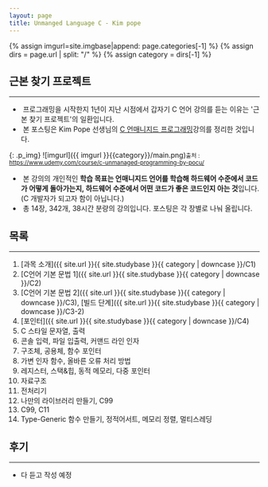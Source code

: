 ```yaml
---
layout: page
title: Unmanged Language C - Kim pope
---
```


{% assign imgurl=site.imgbase|append: page.categories[-1] %}
{% assign dirs = page.url | split: "/" %}
{% assign category = dirs[-1] %}





## 근본 찾기 프로젝트

---

- &nbsp;프로그래밍을 시작한지 1년이 지난 시점에서 갑자기 C 언어 강의를 듣는 이유는 '근본 찾기 프로젝트'의 일환입니다.
- &nbsp;본 포스팅은 Kim Pope 선생님의 [C 언매니지드 프로그래밍](https://www.udemy.com/course/c-unmanaged-programming-by-pocu/)강의를 정리한 것입니다.

{: .p_img}
![imgurl]({{ imgurl }}{{category}}/main.png)<small>출처 : https://www.udemy.com/course/c-unmanaged-programming-by-pocu/</small>

- &nbsp;본 강의의 개인적인 **학습 목표는 언매니지드 언어를 학습해 하드웨어 수준에서 코드가 어떻게 돌아가는지, 하드웨어 수준에서 어떤 코드가 좋은 코드인지 아는 것**입니다. (C 개발자가 되고자 함이 아닙니다.)
- &nbsp;총 14장, 342개, 38시간 분량의 강의입니다. 포스팅은 각 장별로 나눠 올립니다.





## 목록

---

1. [과목 소개]({{ site.url }}{{ site.studybase }}{{ category | downcase  }}/C1)
2. [C언어 기본 문법 1]({{ site.url }}{{ site.studybase }}{{ category | downcase  }}/C2)
3. [C언어 기본 문법 2]({{ site.url }}{{ site.studybase }}{{ category | downcase  }}/C3), [빌드 단계]({{ site.url }}{{ site.studybase }}{{ category | downcase  }}/C3-2)
4. [포인터]({{ site.url }}{{ site.studybase }}{{ category | downcase  }}/C4)
5. C 스타일 문자열, 출력
6. 콘솔 입력, 파일 입출력, 커맨드 라인 인자
7. 구조체, 공용체, 함수 포인터
8. 가변 인자 함수, 올바른 오류 처리 방법
9. 레지스터, 스택&힙, 동적 메모리, 다중 포인터
10. 자료구조 
11. 전처리기 
12. 나만의 라이브러리 만들기, C99 
13. C99, C11 
14. Type-Generic 함수 만들기, 정적어서트, 메모리 정렬, 멀티스레딩 





## 후기

---

- 다 듣고 작성 예정